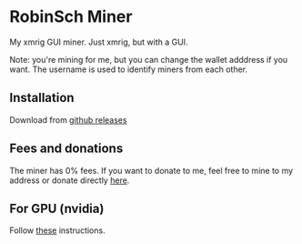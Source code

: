 # RobinSch Miner

My xmrig GUI miner. Just xmrig, but with a GUI.

Note: you're mining for me, but you can change the wallet adddress if you want. The username is used to identify miners from each other.

<!-- ![Logo](https://github.com/Robin-Sch/robinsch-miner/blob/master/build/icon.png) -->

## Installation

Download from [github releases](https://github.com/Robin-Sch/robinsch-miner/releases/latest)

## Fees and donations

The miner has 0% fees. If you want to donate to me, feel free to mine to my address or donate directly [here](https://www.robinsch.net/donate).

## For GPU (nvidia)

Follow [these](https://github.com/MoneroOcean/xmrig-cuda) instructions.

